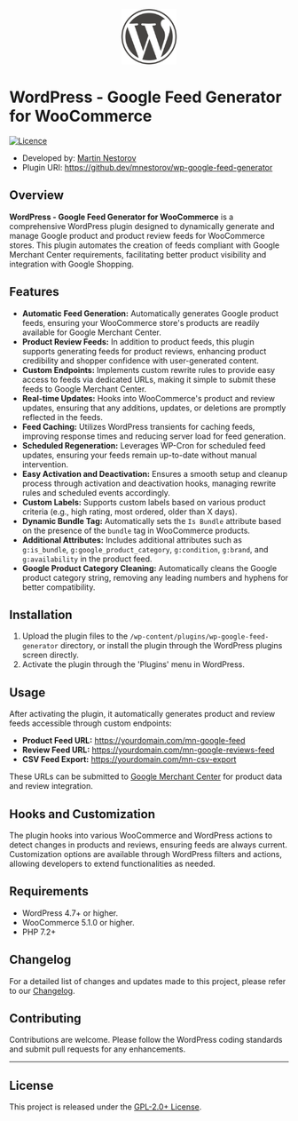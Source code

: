 <p align="center"><a href="https://laravel.com" target="_blank"><img src="https://raw.githubusercontent.com/github/explore/80688e429a7d4ef2fca1e82350fe8e3517d3494d/topics/wordpress/wordpress.png" width="100" alt="WordPress Logo"></a></p>


# WordPress - Google Feed Generator for WooCommerce

[![Licence](https://img.shields.io/badge/LICENSE-GPL2.0+-blue)](./LICENSE)

- Developed by: [Martin Nestorov](https://github.com/mnestorov)
- Plugin URI: https://github.dev/mnestorov/wp-google-feed-generator

## Overview

**WordPress - Google Feed Generator for WooCommerce** is a comprehensive WordPress plugin designed to dynamically generate and manage Google product and product review feeds for WooCommerce stores. This plugin automates the creation of feeds compliant with Google Merchant Center requirements, facilitating better product visibility and integration with Google Shopping.

## Features

- **Automatic Feed Generation:** Automatically generates Google product feeds, ensuring your WooCommerce store's products are readily available for Google Merchant Center.
- **Product Review Feeds:** In addition to product feeds, this plugin supports generating feeds for product reviews, enhancing product credibility and shopper confidence with user-generated content.
- **Custom Endpoints:** Implements custom rewrite rules to provide easy access to feeds via dedicated URLs, making it simple to submit these feeds to Google Merchant Center.
- **Real-time Updates:** Hooks into WooCommerce's product and review updates, ensuring that any additions, updates, or deletions are promptly reflected in the feeds.
- **Feed Caching:** Utilizes WordPress transients for caching feeds, improving response times and reducing server load for feed generation.
- **Scheduled Regeneration:** Leverages WP-Cron for scheduled feed updates, ensuring your feeds remain up-to-date without manual intervention.
- **Easy Activation and Deactivation:** Ensures a smooth setup and cleanup process through activation and deactivation hooks, managing rewrite rules and scheduled events accordingly.
- **Custom Labels:** Supports custom labels based on various product criteria (e.g., high rating, most ordered, older than X days).
- **Dynamic Bundle Tag:** Automatically sets the `Is Bundle` attribute based on the presence of the `bundle` tag in WooCommerce products.
- **Additional Attributes:** Includes additional attributes such as `g:is_bundle`, `g:google_product_category`, `g:condition`, `g:brand`, and `g:availability` in the product feed.
- **Google Product Category Cleaning:** Automatically cleans the Google product category string, removing any leading numbers and hyphens for better compatibility.

## Installation

1. Upload the plugin files to the `/wp-content/plugins/wp-google-feed-generator` directory, or install the plugin through the WordPress plugins screen directly.
2. Activate the plugin through the 'Plugins' menu in WordPress.

## Usage

After activating the plugin, it automatically generates product and review feeds accessible through custom endpoints:

- **Product Feed URL:** https://yourdomain.com/mn-google-feed
- **Review Feed URL:** https://yourdomain.com/mn-google-reviews-feed
- **CSV Feed Export:** https://yourdomain.com/mn-csv-export

These URLs can be submitted to [Google Merchant Center](https://www.google.com/retail/solutions/merchant-center/) for product data and review integration.

## Hooks and Customization

The plugin hooks into various WooCommerce and WordPress actions to detect changes in products and reviews, ensuring feeds are always current. Customization options are available through WordPress filters and actions, allowing developers to extend functionalities as needed.

## Requirements

- WordPress 4.7+ or higher.
- WooCommerce 5.1.0 or higher.
- PHP 7.2+

## Changelog

For a detailed list of changes and updates made to this project, please refer to our [Changelog](./CHANGELOG.md).

## Contributing

Contributions are welcome. Please follow the WordPress coding standards and submit pull requests for any enhancements.

---

## License

This project is released under the [GPL-2.0+ License](http://www.gnu.org/licenses/gpl-2.0.txt).
